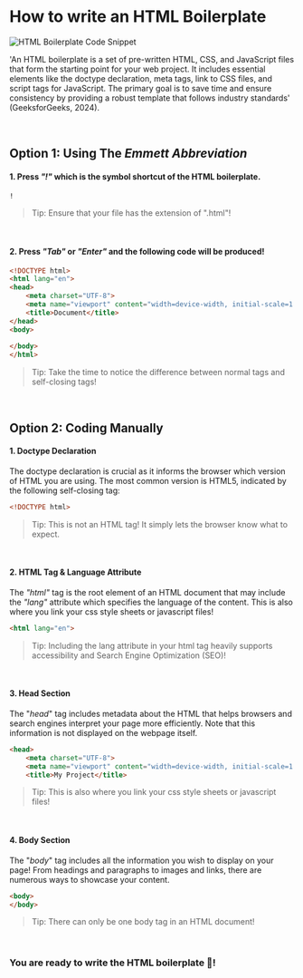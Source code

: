
# How to write an HTML Boilerplate

![HTML Boilerplate Code Snippet](https://media.istockphoto.com/id/1391198660/photo/hands-printing-on-laptop-banner.webp?a=1&b=1&s=612x612&w=0&k=20&c=OZXgKLFHB2U7gv94dDBs9gbOU2F_R3Y4FLo0FjSRIcQ=)

'An HTML boilerplate is a set of pre-written HTML, CSS, and JavaScript files that form the starting point for your web project. It includes essential elements like the doctype declaration, meta tags, link to CSS files, and script tags for JavaScript. The primary goal is to save time and ensure consistency by providing a robust template that follows industry standards' (GeeksforGeeks, 2024).

<br>

## Option 1: Using The _Emmett Abbreviation_
#### 1. Press _"!"_ which is the symbol shortcut of the HTML boilerplate. 
```html
!
```
> Tip: Ensure that your file has the extension of ".html"!
  
<br>

#### 2. Press _"Tab"_ or _"Enter"_ and the following code will be produced!


```html
<!DOCTYPE html>
<html lang="en">
<head>
    <meta charset="UTF-8">
    <meta name="viewport" content="width=device-width, initial-scale=1.0">
    <title>Document</title>
</head>
<body>
    
</body>
</html>
```
> Tip: Take the time to notice the difference between normal tags and self-closing tags!

<br>

## Option 2: Coding Manually

#### 1. Doctype Declaration
The doctype declaration is crucial as it informs the browser which version of HTML you are using. The most common version is HTML5, indicated by the following self-closing tag:
```html
<!DOCTYPE html>
```
> Tip: This is not an HTML tag! It simply lets the browser know what to expect.

<br>

#### 2. HTML Tag & Language Attribute
The _"html"_ tag is the root element of an HTML document that may include the _"lang"_ attribute which specifies the language of the content. This is also where you link your css style sheets or javascript files!
```html
<html lang="en">
```

> Tip: Including the lang attribute in your html tag heavily supports accessibility and Search Engine Optimization (SEO)!

<br>

#### 3. Head Section
The "_head_" tag includes metadata about the HTML that helps browsers and search engines interpret your page more efficiently. Note that this information is not displayed on the webpage itself.
```html
<head>
    <meta charset="UTF-8">
    <meta name="viewport" content="width=device-width, initial-scale=1.0">
    <title>My Project</title>
```

> Tip: This is also where you link your css style sheets or javascript files!

<br>

#### 4. Body Section
The "_body_" tag includes all the information you wish to display on your page! From headings and paragraphs to images and links, there are numerous ways to showcase your content.
```html
<body>
</body>
```
> Tip: There can only be one body tag in an HTML document!

<br>

### You are ready to write the HTML boilerplate 🎉!